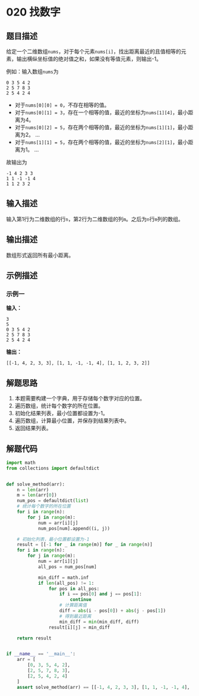 # 020 找数字

## 题目描述

给定一个二维数组`nums`，对于每个元素`nums[i]`，找出距离最近的且值相等的元素，输出横纵坐标值的绝对值之和，如果没有等值元素，则输出-1。

例如：输入数组`nums`为
```text
0 3 5 4 2
2 5 7 8 3
2 5 4 2 4
```

- 对于`nums[0][0] = 0`，不存在相等的值。
- 对于`nums[0][1] = 3`，存在一个相等的值，最近的坐标为`nums[1][4]`，最小距离为4。
- 对于`nums[0][2] = 5`，存在两个相等的值，最近的坐标为`nums[1][1]`，最小距离为2。
...
- 对于`nums[1][1] = 5`，存在两个相等的值，最近的坐标为`nums[2][1]`，最小距离为1。
...
  
故输出为
```text
-1 4 2 3 3
1 1 -1 -1 4
1 1 2 3 2
```

## 输入描述

输入第1行为二维数组的行`n`，第2行为二维数组的列`m`。之后为`n`行`m`列的数组。

## 输出描述

数组形式返回所有最小距离。

## 示例描述

### 示例一

**输入：**
```text
3
5
0 3 5 4 2
2 5 7 8 3
2 5 4 2 4
```

**输出：**
```text
[[-1, 4, 2, 3, 3], [1, 1, -1, -1, 4], [1, 1, 2, 3, 2]]
```

## 解题思路

1. 本题需要构建一个字典，用于存储每个数字对应的位置。
2. 遍历数组，统计每个数字的所在位置。
3. 初始化结果列表，最小位置都设置为-1。
4. 遍历数组，计算最小位置，并保存到结果列表中。
5. 返回结果列表。

## 解题代码

```python
import math
from collections import defaultdict


def solve_method(arr):
    n = len(arr)
    m = len(arr[0])
    num_pos = defaultdict(list)
    # 统计每个数字的所在位置
    for i in range(n):
        for j in range(m):
            num = arr[i][j]
            num_pos[num].append((i, j))

    # 初始化列表，最小位置都设置为-1
    result = [[-1 for _ in range(m)] for _ in range(n)]
    for i in range(n):
        for j in range(m):
            num = arr[i][j]
            all_pos = num_pos[num]

            min_diff = math.inf
            if len(all_pos) != 1:
                for pos in all_pos:
                    if i == pos[0] and j == pos[1]:
                        continue
                    # 计算距离值
                    diff = abs(i - pos[0]) + abs(j - pos[1])
                    # 得到最近距离
                    min_diff = min(min_diff, diff)
                result[i][j] = min_diff

    return result


if __name__ == '__main__':
    arr = [
        [0, 3, 5, 4, 2],
        [2, 5, 7, 8, 3],
        [2, 5, 4, 2, 4]
    ]
    assert solve_method(arr) == [[-1, 4, 2, 3, 3], [1, 1, -1, -1, 4], [1, 1, 2, 3, 2]]
```